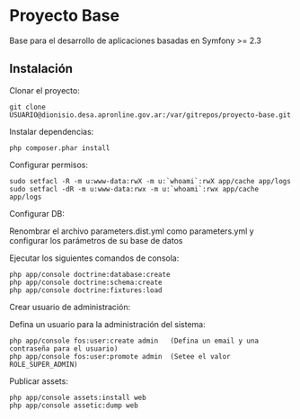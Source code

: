 Proyecto Base
========================

Base para el desarrollo de aplicaciones basadas en Symfony >= 2.3

Instalación
----------------------------------

Clonar el proyecto:

    git clone USUARIO@dionisio.desa.apronline.gov.ar:/var/gitrepos/proyecto-base.git

Instalar dependencias:

    php composer.phar install


Configurar permisos:

    sudo setfacl -R -m u:www-data:rwX -m u:`whoami`:rwX app/cache app/logs
    sudo setfacl -dR -m u:www-data:rwx -m u:`whoami`:rwx app/cache app/logs


Configurar DB:

Renombrar el archivo parameters.dist.yml como parameters.yml y configurar los parámetros de su base de datos

Ejecutar los siguientes comandos de consola:

    php app/console doctrine:database:create
    php app/console doctrine:schema:create
    php app/console doctrine:fixtures:load

Crear usuario de administración:

Defina un usuario para la administración del sistema:

    php app/console fos:user:create admin   (Defina un email y una contraseña para el usuario)
    php app/console fos:user:promote admin  (Setee el valor ROLE_SUPER_ADMIN)

Publicar assets:

    php app/console assets:install web
    php app/console assetic:dump web

